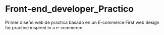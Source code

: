 # Front-end_developer_Practico
Primer diseño web de practica basado en un E-commerce
First web design for practice inspired in a e-commerce